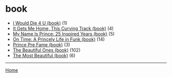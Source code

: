 # book

  * [I Would Die 4 U (book)](./book/i-would-die-4-u/) (1)
  * [It Gets Me Home, This Curving Track (book)](./book/it-gets-me-home-this-curving-track/) (4)
  * [My Name Is Prince: 25 Inspired Years (book)](./book/my-name-is-prince-25-inspired-years/) (5)
  * [On Time: A Princely Life in Funk (book)](./book/on-time-a-princely-life-in-funk/) (14)
  * [Prince Pre Fame (book)](./book/prince-pre-fame/) (3)
  * [The Beautiful Ones (book)](./book/the-beautiful-ones/) (102)
  * [The Most Beautiful (book)](./book/the-most-beautiful/) (6)

----

[Home](../)
